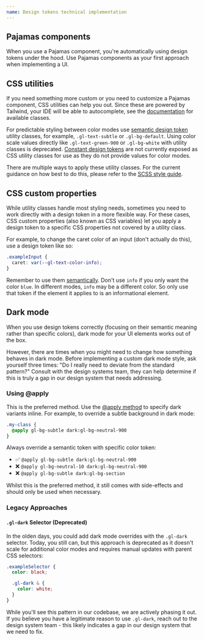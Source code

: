 ```yaml
---
name: Design tokens technical implementation
---
```


## Pajamas components

When you use a Pajamas component, you're automatically using design tokens under the hood. Use Pajamas components as your first approach when implementing a UI.

## CSS utilities

If you need something more custom or you need to customize a Pajamas component, CSS utilities can help you out. Since these are powered by Tailwind, your IDE will be able to autocomplete, see the [documentation](https://gitlab-org.gitlab.io/frontend/tailwind-documentation) for available classes.

For predictable styling between color modes use [semantic design token](/product-foundations/design-tokens#semantic-design-tokens) utility classes, for example, `.gl-text-subtle` or `.gl-bg-default`.
Using color scale values directly like `.gl-text-green-900` or `.gl-bg-white` with utility classes is deprecated. [Constant design tokens](/product-foundations/design-tokens#constant-design-tokens) are not currently exposed as CSS utility classes for use as they do not provide values for color modes.

There are multiple ways to apply these utility classes. For the current guidance on how best to do this, please refer to the [SCSS style guide](https://docs.gitlab.com/ee/development/fe_guide/style/scss.html#leveraging-tailwind-css-in-html-and-in-stylesheets).

## CSS custom properties

While utility classes handle most styling needs, sometimes you need to work directly with a design token in a more flexible way. For these cases, CSS custom properties (also known as CSS variables) let you apply a design token to a specific CSS properties not covered by a utility class. 

For example, to change the caret color of an input (don't actually do this), use a design token like so:

```css
.exampleInput {
  caret: var(--gl-text-color-info);
}
```

Remember to use them [semantically](/product-foundations/design-tokens#semantic-design-tokens). Don't use `info` if you only want the color `blue`. In different modes, `info` may be a different color. So only use that token if the element it applies to is an informational element.

## Dark mode

When you use design tokens correctly (focusing on their semantic meaning rather than specific colors), dark mode for your UI elements works out of the box. 

However, there are times when you might need to change how something behaves in dark mode. Before implementing a custom dark mode style, ask yourself three times: "Do I really need to deviate from the standard pattern?" Consult with the design systems team, they can help determine if this is truly a gap in our design system that needs addressing.

### Using @apply

This is the preferred method.
Use the [@apply method](https://docs.gitlab.com/ee/development/fe_guide/style/scss.html#2-apply-utility-classes-in-component-classes-when-necessary) to specify dark variants inline. For example, to override a subtle background in dark mode:

```css
.my-class {
  @apply gl-bg-subtle dark:gl-bg-neutral-900
}
```

Always override a semantic token with specific color token:

- ✅ `@apply gl-bg-subtle dark:gl-bg-neutral-900`
- ❌ `@apply gl-bg-neutral-10 dark:gl-bg-neutral-900`
- ❌ `@apply gl-bg-subtle dark:gl-bg-section`

Whilst this is the preferred method, it still comes with side-effects and should only be used when necessary.

### Legacy Approaches

#### `.gl-dark` Selector (Deprecated)

In the olden days, you could add dark mode overrides with the `.gl-dark` selector. Today, you still can, but this approach is deprecated as it doesn't scale for additional color modes and requires manual updates with parent CSS selectors:

```scss
.exampleSelector {
  color: black;

  .gl-dark & {
    color: white;
  }
}
```

While you'll see this pattern in our codebase, we are actively phasing it out. If you believe you have a legitimate reason to use `.gl-dark`, reach out to the design system team - this likely indicates a gap in our design system that we need to fix.
